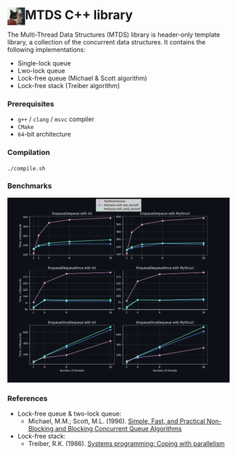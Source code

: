 # <a href=https://t.me/fly_and_baphomet><strong><img src="data/muh_buf.png" align="left" height="40" width="40"></strong></a> MTDS C++ library

The Multi-Thread Data Structures (MTDS) library is header-only template library, a collection of the concurrent data structures. It contains the following implementations:
* Single-lock queue
* Lwo-lock queue
* Lock-free queue (Michael & Scott algorithm)
* Lock-free stack (Treiber algorithm)

### Prerequisites

* `g++` / `clang` / `msvc` compiler
* `CMake`
* `64`-bit architecture

### Compilation

`./compile.sh`

### Benchmarks

![](data/graphic.png)

### References
* Lock-free queue & two-lock queue:
  * Michael, M.M.; Scott, M.L. (1996). [Simple, Fast, and Practical Non-Blocking and Blocking Concurrent Queue Algorithms](https://www.cs.rochester.edu/~scott/papers/1996_PODC_queues.pdf)
* Lock-free stack:
  * Treiber, R.K. (1986). [Systems programming: Coping with parallelism](https://dominoweb.draco.res.ibm.com/reports/rj5118.pdf)
